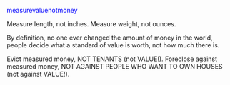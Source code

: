 <span style="color: blue">measurevaluenotmoney

Measure length, not inches. Measure weight, not ounces.

By definition, no one ever changed the amount of money in the world, people decide what a standard of value is worth, not how much there is.

Evict measured money, NOT TENANTS (not VALUE!).
Foreclose against measured money, NOT AGAINST PEOPLE WHO WANT TO OWN HOUSES (not against VALUE!).
